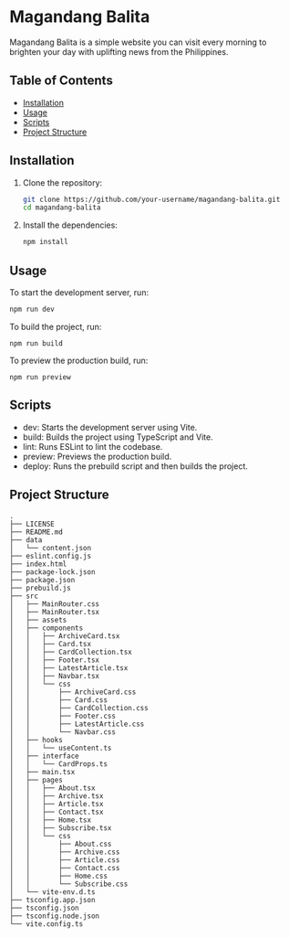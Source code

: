 # Magandang Balita

Magandang Balita is a simple website you can visit every morning to brighten your day with uplifting news from the Philippines.

## Table of Contents

- [Installation](#installation)
- [Usage](#usage)
- [Scripts](#scripts)
- [Project Structure](#project-structure)

## Installation

1. Clone the repository:

   ```sh
   git clone https://github.com/your-username/magandang-balita.git
   cd magandang-balita
   ```

2. Install the dependencies:
   ```sh
   npm install
   ```

## Usage

To start the development server, run:

```sh
npm run dev
```

To build the project, run:

```
npm run build
```

To preview the production build, run:

```
npm run preview
```

## Scripts

- dev: Starts the development server using Vite.
- build: Builds the project using TypeScript and Vite.
- lint: Runs ESLint to lint the codebase.
- preview: Previews the production build.
- deploy: Runs the prebuild script and then builds the project.

## Project Structure

```
.
├── LICENSE
├── README.md
├── data
│   └── content.json
├── eslint.config.js
├── index.html
├── package-lock.json
├── package.json
├── prebuild.js
├── src
│   ├── MainRouter.css
│   ├── MainRouter.tsx
│   ├── assets
│   ├── components
│   │   ├── ArchiveCard.tsx
│   │   ├── Card.tsx
│   │   ├── CardCollection.tsx
│   │   ├── Footer.tsx
│   │   ├── LatestArticle.tsx
│   │   ├── Navbar.tsx
│   │   └── css
│   │       ├── ArchiveCard.css
│   │       ├── Card.css
│   │       ├── CardCollection.css
│   │       ├── Footer.css
│   │       ├── LatestArticle.css
│   │       └── Navbar.css
│   ├── hooks
│   │   └── useContent.ts
│   ├── interface
│   │   └── CardProps.ts
│   ├── main.tsx
│   ├── pages
│   │   ├── About.tsx
│   │   ├── Archive.tsx
│   │   ├── Article.tsx
│   │   ├── Contact.tsx
│   │   ├── Home.tsx
│   │   ├── Subscribe.tsx
│   │   └── css
│   │       ├── About.css
│   │       ├── Archive.css
│   │       ├── Article.css
│   │       ├── Contact.css
│   │       ├── Home.css
│   │       └── Subscribe.css
│   └── vite-env.d.ts
├── tsconfig.app.json
├── tsconfig.json
├── tsconfig.node.json
└── vite.config.ts
```

